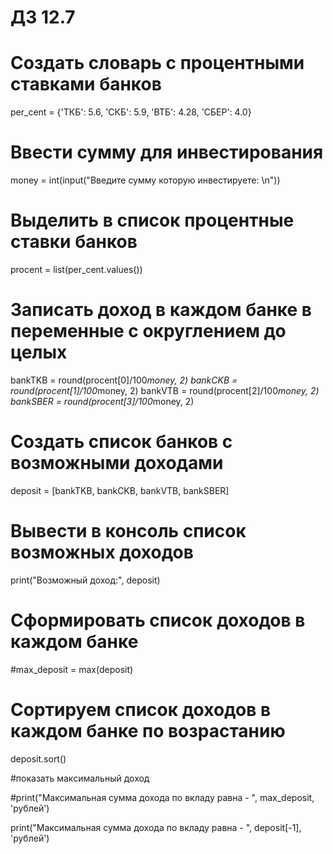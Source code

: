 
# ДЗ 12.7
# Создать словарь с процентными ставками банков
per_cent = {'ТКБ': 5.6, 'СКБ': 5.9, 'ВТБ': 4.28, 'СБЕР': 4.0}
# Ввести сумму для инвестирования
money = int(input("Введите сумму которую инвестируете: \n"))
# Выделить в список процентные ставки банков
procent = list(per_cent.values())
# Записать доход в каждом банке в переменные с округлением до целых
bankTKB = round(procent[0]/100*money, 2)
bankCKB = round(procent[1]/100*money, 2)
bankVTB = round(procent[2]/100*money, 2)
bankSBER = round(procent[3]/100*money, 2)
# Создать список банков с возможными доходами
deposit = [bankTKB, bankCKB, bankVTB, bankSBER]
# Вывести в консоль список возможных доходов
print("Возможный доход:", deposit)

# Сформировать список доходов в каждом банке
#max_deposit = max(deposit)

# Сортируем список доходов в каждом банке по возрастанию
deposit.sort()

#показать максимальный доход

#print("Максимальная сумма дохода по вкладу равна - ", max_deposit, 'рублей')

print("Максимальная сумма дохода по вкладу равна - ", deposit[-1], 'рублей')

